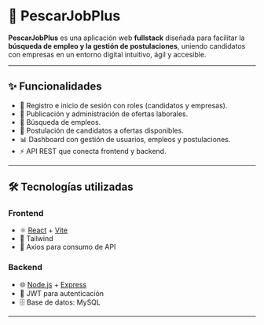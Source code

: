 # 🚀 PescarJobPlus

**PescarJobPlus** es una aplicación web **fullstack** diseñada para facilitar la **búsqueda de empleo y la gestión de postulaciones**, uniendo candidatos con empresas en un entorno digital intuitivo, ágil y accesible.  

---

## ✨ Funcionalidades
- 🔐 Registro e inicio de sesión con roles (candidatos y empresas).  
- 📌 Publicación y administración de ofertas laborales.  
- 🔎 Búsqueda de empleos.  
- 📄 Postulación de candidatos a ofertas disponibles.  
- 📊 Dashboard con gestión de usuarios, empleos y postulaciones.  
- ⚡ API REST que conecta frontend y backend.  

---

## 🛠️ Tecnologías utilizadas

### Frontend
- ⚛️ [React](https://react.dev/) + [Vite](https://vitejs.dev/)  
- 🎨 Tailwind 
- 📡 Axios para consumo de API  

### Backend
- 🌐 [Node.js](https://nodejs.org/) + [Express](https://expressjs.com/)  
- 🔑 JWT para autenticación  
- 🗄️ Base de datos: MySQL 

---
